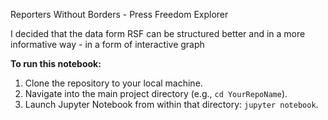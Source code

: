 Reporters Without Borders - Press Freedom Explorer

I decided that the data form RSF can be structured better and in a more informative way - in a form of interactive graph

**To run this notebook:**
1.  Clone the repository to your local machine.
2.  Navigate into the main project directory (e.g., `cd YourRepoName`).
3.  Launch Jupyter Notebook from within that directory: `jupyter notebook`.